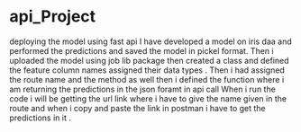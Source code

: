 # api_Project
deploying the model using fast api 
I have  developed a model on iris daa and performed the predictions and saved the model in pickel format.
Then i uploaded the model using job lib package then created a class and defined the feature column names assigned their data types .
Then i had assigned the route name and the method as well  then i defined the function where i am returning the predictions in the json foramt in api call 
When i run the code i will be getting the url link where i have to give the name given in the route and when i copy and paste the link in postman i have to get the predictions in it .
